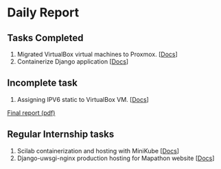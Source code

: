 # Daily Report

## Tasks Completed
1. Migrated VirtualBox virtual machines to Proxmox. [[Docs](./ProxmoxTask/Task.md)]
1. Containerize Django application [[Docs](./DjangoContainer/Task.md)]

## Incomplete task
1. Assigning IPV6 static to VirtualBox VM. [[Docs](./VMTask/Task.md)]


[Final report (pdf)](./FOSSEE_WinterInternship2024_Raghavjit.pdf)

## Regular Internship tasks
1. Scilab containerization and hosting with MiniKube [[Docs](./Scilab-MiniKube/Task.md/)]
2. Django-uwsgi-nginx production hosting for Mapathon website [[Docs](./Mapathon/Task.md)]
